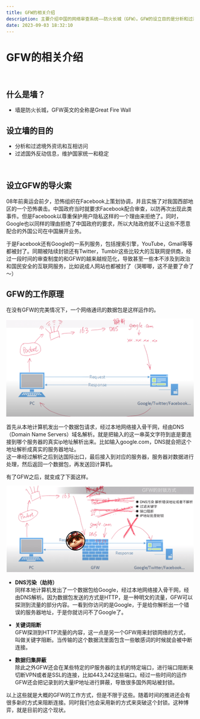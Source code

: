 ```yaml
---
title: GFW的相关介绍
description: 主要介绍中国的网络审查系统——防火长城（GFW）。GFW的设立目的是分析和过滤境外资讯和互相访问，过滤国外反动信息，维护国家统一和稳定。设立GFW的导火索是08年奥运会前夕，一次由恐怖组织在Facebook上策划并实施的恐怖袭击。GFW的工作原理包括DNS污染（劫持）、关键词阻断和数据归集屏蔽。这些方式使得许多国外网站在中国无法访问。然而，随着时间的推进，阻断和突破的方式都在不断更新，形成了一种博弈的现状。
date: 2023-09-03 18:32:10
---
```

<!-- more -->

# GFW的相关介绍
​
## 什么是墙？
- 墙是防火长城，GFW英文的全称是Great Fire Wall

## 设立墙的目的
- 分析和过滤境外资讯和互相访问
- 过滤国外反动信息，维护国家统一和稳定 

​
## 设立GFW的导火索  
08年前奥运会前夕，恐怖组织在Facebook上策划协调，并且实施了对我国西部地区的一个恐怖袭击。中国政府当时就要求Facebook配合审查，以防再次出现此类事件。但是Facebook以尊重保护用户隐私这样的一个理由来拒绝了。同时，Google也以同样的理由拒绝了中国政府的要求，所以大陆政府就不让这些不愿意配合的外国公司在中国展开业务。    


于是Facebook还有Google的一系列服务，包括搜索引擎，YouTube，Gmail等等都被封了。同期被陆续封锁还有Twitter，Tumblr这些比较大的互联网提供商，经过一段时间的审查制度的和GFW的越来越规范化，导致甚至一些本不涉及到政治和国民安全的互联网服务，比如说成人网站也都被封了（哭唧唧，这不是要了命了～）
​
## GFW的工作原理  


在没有GFW的完美情况下，一个网络通讯的数据包是这样运作的。  


<img src="https://raw.githubusercontent.com/kxswbj/Hardcore-over-the-wall/main/images/1-1.png" alt="Image" width="900" height="auto">  


首先从本地计算机发出一个数据包请求，经过本地网络接入骨干网，经由DNS（Domain Name Servers）域名解析。就是把输入的这一串英文字符到底是要连接到哪个服务器的真实ip地址解析出来。比如输入google.com，DNS就会把这个地址解析成真实的服务器地址。  
这一串经过解析之后到达国际出口，最后接入到对应的服务器，服务器对数据进行处理，然后返回一个数据包，再发送回计算机。  


有了GFW之后，就变成了下面这样。  


<img src="https://raw.githubusercontent.com/kxswbj/Hardcore-over-the-wall/main/images/1-2.png" alt="Image" width="900" height="auto">  


- **DNS污染（劫持）**  
  同样本地计算机发出了一个数据包给Google，经过本地网络接入骨干网，经由DNS解析。因为数据包发送的方式是HTTP，是一种明文的流量，GFW可以探测到流量的部分内容。一看到你访问的是Google，于是给你解析出一个错误的服务器地址，于是你就访问不了Google了。

  
- **关键词阻断**  
  GFW探测到HTTP流量的内容，这一点是另一个GFW用来封锁网络的方式，叫做关键字阻断。当传输的这个数据流里面包含一些敏感词的时候就会被中断连接。

  
- **数据归集屏蔽**  
  除此之外GFW还会在某些特定的IP服务器的主机的特定端口，进行端口阻断来切断VPN或者是SSL的连接，比如443,242这些端口。经过一些时间的运作GFW还会把记录到的大量IP地址进行屏蔽，导致很多国外网站被封锁。

  
以上这些就是大概的GFW的工作方式，但是不限于这些。随着时间的推进还会有很多新的方式来阻断连接。同时我们也会采用新的方式来突破这个封锁。这种博弈，就是目前的这个现状。
​
